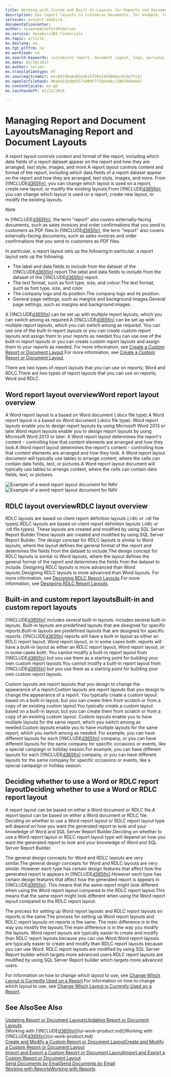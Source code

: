 ```yaml
---
title: Working with Custom and Built-In Layouts for Reports and Documents | Microsoft Docs
description: Use report layouts to customise documents, for example, to personalise the font, logo, or page settings of PDF files you send to customers.
services: project-madeira
documentationcenter: 
author: SusanneWindfeldPedersen
ms.service: dynamics365-financials
ms.topic: article
ms.devlang: na
ms.tgt_pltfrm: na
ms.workload: na
ms.search.keywords: customized report, document layout, logo, personalize
ms.date: 03/29/2017
ms.author: solsen
ms.translationtype: HT
ms.sourcegitcommit: bec0619be0a65e3625759e13d2866ac615d7513c
ms.openlocfilehash: 86a6451bdb02571480f775debd6c7286f0d8eb67
ms.contentlocale: en-gb
ms.lasthandoff: 03/22/2018

---
```

# <a name="managing-report-and-document-layouts"></a><span data-ttu-id="01057-103">Managing Report and Document Layouts</span><span class="sxs-lookup"><span data-stu-id="01057-103">Managing Report and Document Layouts</span></span>
<span data-ttu-id="01057-104">A report layout controls content and format of the report, including which data fields of a report dataset appear on the report and how they are arranged, text style, images, and more.</span><span class="sxs-lookup"><span data-stu-id="01057-104">A report layout controls content and format of the report, including which data fields of a report dataset appear on the report and how they are arranged, text style, images, and more.</span></span> <span data-ttu-id="01057-105">From [!INCLUDE[d365fin](includes/d365fin_md.md)], you can change which layout is used on a report, create new layout, or modify the existing layouts.</span><span class="sxs-lookup"><span data-stu-id="01057-105">From [!INCLUDE[d365fin](includes/d365fin_md.md)], you can change which layout is used on a report, create new layout, or modify the existing layouts.</span></span>

> [!NOTE]  
>   <span data-ttu-id="01057-106">In [!INCLUDE[d365fin](includes/d365fin_md.md)], the term "report" also covers externally-facing documents, such as sales invoices and order confirmations that you send to customers as PDF files.</span><span class="sxs-lookup"><span data-stu-id="01057-106">In [!INCLUDE[d365fin](includes/d365fin_md.md)], the term "report" also covers externally-facing documents, such as sales invoices and order confirmations that you send to customers as PDF files.</span></span>

<span data-ttu-id="01057-107">In particular, a report layout sets up the following:</span><span class="sxs-lookup"><span data-stu-id="01057-107">In particular, a report layout sets up the following:</span></span>

* <span data-ttu-id="01057-108">The label and data fields to include from the dataset of the [!INCLUDE[d365fin](includes/d365fin_md.md)] report.</span><span class="sxs-lookup"><span data-stu-id="01057-108">The label and data fields to include from the dataset of the [!INCLUDE[d365fin](includes/d365fin_md.md)] report.</span></span>
* <span data-ttu-id="01057-109">The text format, such as font type, size, and colour.</span><span class="sxs-lookup"><span data-stu-id="01057-109">The text format, such as font type, size, and color.</span></span>
* <span data-ttu-id="01057-110">The company logo and its position.</span><span class="sxs-lookup"><span data-stu-id="01057-110">The company logo and its position.</span></span>
* <span data-ttu-id="01057-111">General page settings, such as margins and background images.</span><span class="sxs-lookup"><span data-stu-id="01057-111">General page settings, such as margins and background images.</span></span>

<span data-ttu-id="01057-112">A [!INCLUDE[d365fin](includes/d365fin_md.md)] can be set up with multiple report layouts, which you can switch among as required.</span><span class="sxs-lookup"><span data-stu-id="01057-112">A [!INCLUDE[d365fin](includes/d365fin_md.md)] can be set up with multiple report layouts, which you can switch among as required.</span></span> <span data-ttu-id="01057-113">You can use one of the built-in report layouts or you can create custom report layouts and assign them to your reports as needed.</span><span class="sxs-lookup"><span data-stu-id="01057-113">You can use one of the built-in report layouts or you can create custom report layouts and assign them to your reports as needed.</span></span> <span data-ttu-id="01057-114">For more information, see [Create a Custom Report or Document Layout](ui-how-create-custom-report-layout.md).</span><span class="sxs-lookup"><span data-stu-id="01057-114">For more information, see [Create a Custom Report or Document Layout](ui-how-create-custom-report-layout.md).</span></span>

<span data-ttu-id="01057-115">There are two types of report layouts that you can use on reports; Word and RDLC.</span><span class="sxs-lookup"><span data-stu-id="01057-115">There are two types of report layouts that you can use on reports; Word and RDLC.</span></span>

## <a name="word-report-layout-overview"></a><span data-ttu-id="01057-116">Word report layout overview</span><span class="sxs-lookup"><span data-stu-id="01057-116">Word report layout overview</span></span>
<span data-ttu-id="01057-117">A Word report layout is a based on Word document (.docx file type).</span><span class="sxs-lookup"><span data-stu-id="01057-117">A Word report layout is a based on Word document (.docx file type).</span></span> <span data-ttu-id="01057-118">Word report layouts enable you to design report layouts by using Microsoft Word 2013 or later.</span><span class="sxs-lookup"><span data-stu-id="01057-118">Word report layouts enable you to design report layouts by using Microsoft Word 2013 or later.</span></span> <span data-ttu-id="01057-119">A Word report layout determines the report's content - controlling how that content elements are arranged and how they look.</span><span class="sxs-lookup"><span data-stu-id="01057-119">A Word report layout determines the report's content - controlling how that content elements are arranged and how they look.</span></span> <span data-ttu-id="01057-120">A Word report layout document will typically use tables to arrange content, where the cells can contain data fields, text, or pictures.</span><span class="sxs-lookup"><span data-stu-id="01057-120">A Word report layout document will typically use tables to arrange content, where the cells can contain data fields, text, or pictures.</span></span>

 <span data-ttu-id="01057-121">![Example of a word report layout document for NAV](media/nav_wordreportlayout_edit_in_word_example.png "NAV_WordReportLayout_Edit_In_Word_Example")</span><span class="sxs-lookup"><span data-stu-id="01057-121">![Example of a word report layout document for NAV](media/nav_wordreportlayout_edit_in_word_example.png "NAV_WordReportLayout_Edit_In_Word_Example")</span></span>  

## <a name="rdlc-layout-overview"></a><span data-ttu-id="01057-122">RDLC layout overview</span><span class="sxs-lookup"><span data-stu-id="01057-122">RDLC layout overview</span></span>
<span data-ttu-id="01057-123">RDLC layouts are based on client report definition layouts (.rdlc or .rdl file types).</span><span class="sxs-lookup"><span data-stu-id="01057-123">RDLC layouts are based on client report definition layouts (.rdlc or .rdl file types).</span></span> <span data-ttu-id="01057-124">These layouts are created and modified by using SQL Server Report Builder.</span><span class="sxs-lookup"><span data-stu-id="01057-124">These layouts are created and modified by using SQL Server Report Builder.</span></span> <span data-ttu-id="01057-125">The design concept for RDLC layouts is similar to Word layouts, where the layout defines the general format of the report and determines the fields from the dataset to include.</span><span class="sxs-lookup"><span data-stu-id="01057-125">The design concept for RDLC layouts is similar to Word layouts, where the layout defines the general format of the report and determines the fields from the dataset to include.</span></span> <span data-ttu-id="01057-126">Designing RDLC layouts is more advanced than Word layouts.</span><span class="sxs-lookup"><span data-stu-id="01057-126">Designing RDLC layouts is more advanced than Word layouts.</span></span> <span data-ttu-id="01057-127">For more information, see [Designing RDLC Report Layouts](/dynamics-nav/Designing-RDLC-Report-Layouts).</span><span class="sxs-lookup"><span data-stu-id="01057-127">For more information, see [Designing RDLC Report Layouts](/dynamics-nav/Designing-RDLC-Report-Layouts).</span></span>

## <a name="built-in-and-custom-report-layouts"></a><span data-ttu-id="01057-128">Built-in and custom report layouts</span><span class="sxs-lookup"><span data-stu-id="01057-128">Built-in and custom report layouts</span></span>
[!INCLUDE[d365fin](includes/d365fin_md.md)]<span data-ttu-id="01057-129"> includes several built-in layouts.</span><span class="sxs-lookup"><span data-stu-id="01057-129"> includes several built-in layouts.</span></span> <span data-ttu-id="01057-130">Built-in layouts are predefined layouts that are designed for specific reports.</span><span class="sxs-lookup"><span data-stu-id="01057-130">Built-in layouts are predefined layouts that are designed for specific reports.</span></span> [!INCLUDE[d365fin](includes/d365fin_md.md)]<span data-ttu-id="01057-131"> reports will have a built-in layout as either an RDLC report layout, Word report layout, or in some cases both.</span><span class="sxs-lookup"><span data-stu-id="01057-131"> reports will have a built-in layout as either an RDLC report layout, Word report layout, or in some cases both.</span></span> <span data-ttu-id="01057-132">You cannot modify a built-in report layout from [!INCLUDE[d365fin](includes/d365fin_md.md)] but you use them as a starting point for building your own custom report layouts.</span><span class="sxs-lookup"><span data-stu-id="01057-132">You cannot modify a built-in report layout from [!INCLUDE[d365fin](includes/d365fin_md.md)] but you use them as a starting point for building your own custom report layouts.</span></span>

<span data-ttu-id="01057-133">Custom layouts are report layouts that you design to change the appearance of a report.</span><span class="sxs-lookup"><span data-stu-id="01057-133">Custom layouts are report layouts that you design to change the appearance of a report.</span></span> <span data-ttu-id="01057-134">You typically create a custom layout based on a built-in layout, but you can create them from scratch or from a copy of an existing custom layout.</span><span class="sxs-lookup"><span data-stu-id="01057-134">You typically create a custom layout based on a built-in layout, but you can create them from scratch or from a copy of an existing custom layout.</span></span> <span data-ttu-id="01057-135">Custom layouts enable you to have multiple layouts for the same report, which you switch among as needed.</span><span class="sxs-lookup"><span data-stu-id="01057-135">Custom layouts enable you to have multiple layouts for the same report, which you switch among as needed.</span></span> <span data-ttu-id="01057-136">For example, you can have different layouts for each [!INCLUDE[d365fin](includes/d365fin_md.md)] company, or you can have different layouts for the same company for specific occasions or events, like a special campaign or holiday season.</span><span class="sxs-lookup"><span data-stu-id="01057-136">For example, you can have different layouts for each [!INCLUDE[d365fin](includes/d365fin_md.md)] company, or you can have different layouts for the same company for specific occasions or events, like a special campaign or holiday season.</span></span>

## <a name="deciding-whether-to-use-a-word-or-rdlc-report-layout"></a><span data-ttu-id="01057-137">Deciding whether to use a Word or RDLC report layout</span><span class="sxs-lookup"><span data-stu-id="01057-137">Deciding whether to use a Word or RDLC report layout</span></span>
<span data-ttu-id="01057-138">A report layout can be based on either a Word document or RDLC file.</span><span class="sxs-lookup"><span data-stu-id="01057-138">A report layout can be based on either a Word document or RDLC file.</span></span> <span data-ttu-id="01057-139">Deciding on whether to use a Word report layout or RDLC report layout type will depend on how you want the generated report to look and your knowledge of Word and SQL Server Report Builder.</span><span class="sxs-lookup"><span data-stu-id="01057-139">Deciding on whether to use a Word report layout or RDLC report layout type will depend on how you want the generated report to look and your knowledge of Word and SQL Server Report Builder.</span></span>

<span data-ttu-id="01057-140">The general design concepts for Word and RDLC layouts are very similar.</span><span class="sxs-lookup"><span data-stu-id="01057-140">The general design concepts for Word and RDLC layouts are very similar.</span></span> <span data-ttu-id="01057-141">However each type has certain design features that affect how the generated report is appears in [!INCLUDE[d365fin](includes/d365fin_md.md)].</span><span class="sxs-lookup"><span data-stu-id="01057-141">However each type has certain design features that affect how the generated report is appears in [!INCLUDE[d365fin](includes/d365fin_md.md)].</span></span> <span data-ttu-id="01057-142">This means that the same report might look different when using the Word report layout compared to the RDLC report layout.</span><span class="sxs-lookup"><span data-stu-id="01057-142">This means that the same report might look different when using the Word report layout compared to the RDLC report layout.</span></span>

<span data-ttu-id="01057-143">The process for setting up Word report layouts and RDLC report layouts on reports is the same.</span><span class="sxs-lookup"><span data-stu-id="01057-143">The process for setting up Word report layouts and RDLC report layouts on reports is the same.</span></span> <span data-ttu-id="01057-144">The main difference is in the way you modify the layouts.</span><span class="sxs-lookup"><span data-stu-id="01057-144">The main difference is in the way you modify the layouts.</span></span> <span data-ttu-id="01057-145">Word report layouts are typically easier to create and modify than RDLC report layouts because you can use Word.</span><span class="sxs-lookup"><span data-stu-id="01057-145">Word report layouts are typically easier to create and modify than RDLC report layouts because you can use Word.</span></span> <span data-ttu-id="01057-146">RDLC report layouts are modified by using SQL Server Report builder which targets more advanced users.</span><span class="sxs-lookup"><span data-stu-id="01057-146">RDLC report layouts are modified by using SQL Server Report builder which targets more advanced users.</span></span>

<span data-ttu-id="01057-147">For information on how to change which layout to use, see [Change Which Layout is Currently Used on a Report](ui-how-change-layout-currently-used-report.md).</span><span class="sxs-lookup"><span data-stu-id="01057-147">For information on how to change which layout to use, see [Change Which Layout is Currently Used on a Report](ui-how-change-layout-currently-used-report.md).</span></span>

## <a name="see-also"></a><span data-ttu-id="01057-148">See Also</span><span class="sxs-lookup"><span data-stu-id="01057-148">See Also</span></span>
[<span data-ttu-id="01057-149">Updating Report or Document Layouts</span><span class="sxs-lookup"><span data-stu-id="01057-149">Updating Report or Document Layouts</span></span>](ui-update-report-layouts.md)  
<span data-ttu-id="01057-150">[Working with [!INCLUDE[d365fin](includes/d365fin_md.md)]](ui-work-product.md)</span><span class="sxs-lookup"><span data-stu-id="01057-150">[Working with [!INCLUDE[d365fin](includes/d365fin_md.md)]](ui-work-product.md)</span></span>  
[<span data-ttu-id="01057-151">Create and Modify a Custom Report or Document Layout</span><span class="sxs-lookup"><span data-stu-id="01057-151">Create and Modify a Custom Report or Document Layout</span></span>](ui-how-create-custom-report-layout.md)  
[<span data-ttu-id="01057-152">Import and Export a Custom Report or Document Layout</span><span class="sxs-lookup"><span data-stu-id="01057-152">Import and Export a Custom Report or Document Layout</span></span>](ui-how-import-and-export-report-layout.md)  
[<span data-ttu-id="01057-153">Send Documents by Email</span><span class="sxs-lookup"><span data-stu-id="01057-153">Send Documents by Email</span></span>](ui-how-send-documents-email.md)  
[<span data-ttu-id="01057-154">Working with Reports</span><span class="sxs-lookup"><span data-stu-id="01057-154">Working with Reports</span></span>](ui-work-report.md)  

